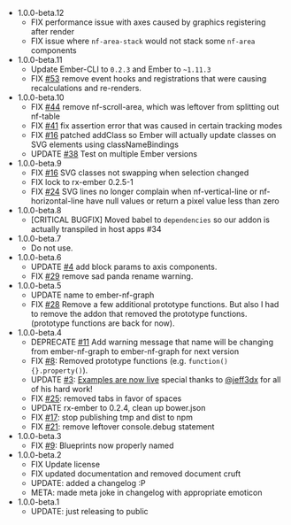 - 1.0.0-beta.12
  - FIX performance issue with axes caused by graphics registering after render
  - FIX issue where `nf-area-stack` would not stack some `nf-area` components
- 1.0.0-beta.11
  - Update Ember-CLI to `0.2.3` and Ember to `~1.11.3`
  - FIX [#53](//github.com/Netflix/ember-nf-graph/issues/53) remove event hooks and registrations that were causing recalculations and re-renders.
- 1.0.0-beta.10
  - FIX [#44](//github.com/Netflix/ember-nf-graph/issues/44) remove nf-scroll-area, which was leftover from splitting out nf-table
  - FIX [#41](//github.com/Netflix/ember-nf-graph/issues/41) fix assertion error that was caused in certain tracking modes
  - FIX [#16](//github.com/Netflix/ember-nf-graph/issues/16) patched addClass so Ember will actually update classes on SVG elements using classNameBindings
  - UPDATE [#38](//github.com/Netflix/ember-nf-graph/issues/38) Test on multiple Ember versions
- 1.0.0-beta.9
  - FIX [#16](//github.com/Netflix/ember-nf-graph/issues/16) SVG classes not swapping when selection changed
  - FIX lock to rx-ember 0.2.5-1
  - FIX [#24](//github.com/Netflix/ember-nf-graph/issues/24) SVG lines no longer complain when nf-vertical-line or nf-horizontal-line have null values
    or return a pixel value less than zero
- 1.0.0-beta.8
  - [CRITICAL BUGFIX] Moved babel to `dependencies` so our addon is actually transpiled in host apps #34
- 1.0.0-beta.7
  - Do not use.
- 1.0.0-beta.6
  - UPDATE [#4](//github.com/Netflix/ember-nf-graph/issues/4) add block params to axis components.
  - FIX [#29](//github.com/netflix/ember-nf-graph/issues/29) remove sad panda rename warning.
- 1.0.0-beta.5
  - UPDATE name to ember-nf-graph
  - FIX [#28](//github.com/netflix/ember-nf-graph/issues/28) Remove a few additional prototype functions. But also I had to 
    remove the addon that removed the prototype functions. (prototype functions are back for now).
- 1.0.0-beta.4
  - DEPRECATE [#11](//github.com/netflix/ember-nf-graph/issues/11) Add warning message that name will be changing from ember-nf-graph 
    to ember-nf-graph for next version
  - FIX [#8](//github.com/netflix/ember-nf-graph/issues/8): Removed prototype functions (e.g. `function() {}.property()`).
  - UPDATE [#3](//github.com/netflix/ember-nf-graph/issues/3): [Examples are now live](//netflix.github.io/ember-nf-graph-examples/dist) special thanks to [@jeff3dx](//github.com/jeff3dx) 
    for all of his hard work!
  - FIX [#25](//github.com/netflix/ember-nf-graph/issues/25): removed tabs in favor of spaces
  - UPDATE rx-ember to 0.2.4, clean up bower.json
  - FIX [#17](//github.com/netflix/ember-nf-graph/pull/17): stop publishing tmp and dist to npm
  - FIX [#21](//github.com/netflix/ember-nf-graph/issues/21): remove leftover console.debug statement
- 1.0.0-beta.3
  - FIX [#9](//github.com/netflix/ember-nf-graph/issues/9): Blueprints now properly named
- 1.0.0-beta.2
  - FIX Update license
  - FIX updated documentation and removed document cruft
  - UPDATE: added a changelog :P
  - META: made meta joke in changelog with appropriate emoticon
- 1.0.0-beta.1
  - UPDATE: just releasing to public
